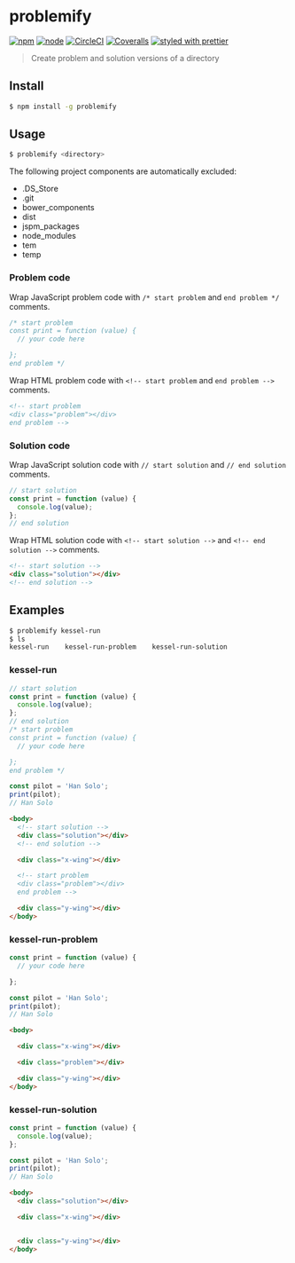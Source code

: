 # problemify

[![npm](https://img.shields.io/npm/v/problemify.svg?style=flat-square)]()
[![node](https://img.shields.io/node/v/problemify.svg?style=flat-square)]()
[![CircleCI](https://img.shields.io/circleci/project/github/bcmarinacci/problemify.svg?style=flat-square)]()
[![Coveralls](https://img.shields.io/coveralls/bcmarinacci/problemify.svg?style=flat-square)]()
[![styled with prettier](https://img.shields.io/badge/styled_with-prettier-ff69b4.svg?style=flat-square)](https://github.com/prettier/prettier)

> Create problem and solution versions of a directory

## Install

```bash
$ npm install -g problemify
```

## Usage

```bash
$ problemify <directory>
```

The following project components are automatically excluded:
- .DS_Store
- .git
- bower_components
- dist
- jspm_packages
- node_modules
- tem
- temp

### Problem code

Wrap JavaScript problem code with `/* start problem` and `end problem */` comments.

```javascript
/* start problem
const print = function (value) {
  // your code here

};
end problem */
```

Wrap HTML problem code with `<!-- start problem` and `end problem -->` comments.

```html
<!-- start problem
<div class="problem"></div>
end problem -->
```

### Solution code

Wrap JavaScript solution code with `// start solution` and `// end solution` comments.

```javascript
// start solution
const print = function (value) {
  console.log(value);
};
// end solution
```

Wrap HTML solution code with `<!-- start solution -->` and `<!-- end solution -->` comments.

```html
<!-- start solution -->
<div class="solution"></div>
<!-- end solution -->
```

## Examples

```bash
$ problemify kessel-run
$ ls
kessel-run    kessel-run-problem    kessel-run-solution
```

### kessel-run

```javascript
// start solution
const print = function (value) {
  console.log(value);
};
// end solution
/* start problem
const print = function (value) {
  // your code here

};
end problem */

const pilot = 'Han Solo';
print(pilot);
// Han Solo
```

```html
<body>
  <!-- start solution -->
  <div class="solution"></div>
  <!-- end solution -->

  <div class="x-wing"></div>

  <!-- start problem
  <div class="problem"></div>
  end problem -->

  <div class="y-wing"></div>
</body>
```

### kessel-run-problem

```javascript
const print = function (value) {
  // your code here

};

const pilot = 'Han Solo';
print(pilot);
// Han Solo
```

```html
<body>

  <div class="x-wing"></div>

  <div class="problem"></div>

  <div class="y-wing"></div>
</body>
```

### kessel-run-solution

```javascript
const print = function (value) {
  console.log(value);
};

const pilot = 'Han Solo';
print(pilot);
// Han Solo
```

```html
<body>
  <div class="solution"></div>

  <div class="x-wing"></div>


  <div class="y-wing"></div>
</body>
```
